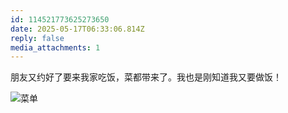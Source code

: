 ```yaml
---
id: 114521773625273650
date: 2025-05-17T06:33:06.814Z
reply: false
media_attachments: 1
---
```


朋友又约好了要来我家吃饭，菜都带来了。我也是刚知道我又要做饭！

![菜单](https://files.e5n.cc/media_attachments/files/114/521/763/206/493/351/original/d5236f0a94e5bca0.png)
